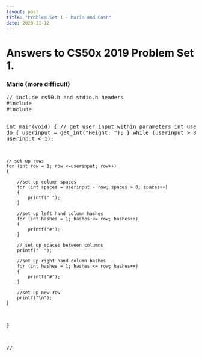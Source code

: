 ```yaml
---
layout: post
title: "Problem Set 1 - Mario and Cash"
date: 2020-11-12
---
```


<h1>Answers to CS50x 2019 Problem Set 1.
</h1>

<h3>Mario (more difficult) </h3>
<PRE>
// include cs50.h and stdio.h headers
#include <cs50.h>
#include <stdio.h>

int main(void)
{
    // get user input within parameters
    int userinput; 
    do 
    { 
        userinput = get_int("Height: "); 
    }
    while (userinput > 8 || userinput < 1);

    // set up rows
    for (int row = 1; row <=userinput; row++)
    {

        //set up column spaces
        for (int spaces = userinput - row; spaces > 0; spaces++)
        {
            printf(" ");
        }

        //set up left hand column hashes
        for (int hashes = 1; hashes <= row; hashes++)
        {
            printf("#");
        }
        
        // set up spaces between columns
        printf("  ");

        //set up right hand column hashes
        for (int hashes = 1; hashes <= row; hashes++)
        {
            printf("#");
        }

        //set up new row
        printf("\n");
    }
}

//</PRE>
